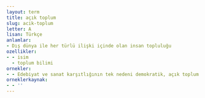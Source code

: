 ```yaml
---
layout: term
title: açık toplum
slug: acik-toplum
letter: A
lisan: Türkçe
anlamlar:
- Dış dünya ile her türlü ilişki içinde olan insan topluluğu
ozellikler:
- - isim
  - toplum bilimi
ornekler:
- - Edebiyat ve sanat karşıtlığının tek nedeni demokratik, açık toplum düşmanlığıdır.
orneklerkaynak:
- - ''
---
```

